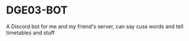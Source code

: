 # DGE03-BOT
A Discord bot for me and my friend's server, can say cuss words and tell timetables and stuff
